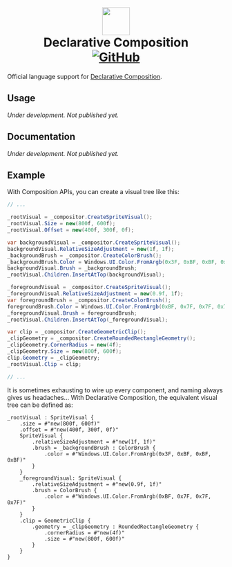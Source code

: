 <h1 align='center'>
  <image src='assets/vsce-icon.png' width='64' />
  <br/>
  Declarative Composition
  <br/>
  <a href="https://github.com/brandonw3612/DeclarativeComposition/blob/main/LICENSE">
    <img alt="GitHub" src="https://img.shields.io/github/license/brandonw3612/DeclarativeComposition?label=License">
  </a>
</h1>

Official language support for [Declarative Composition](https://github.com/brandonw3612/DeclarativeComposition).

## Usage

*Under development. Not published yet.*

## Documentation

*Under development. Not published yet.*

## Example

With Composition APIs, you can create a visual tree like this:

```csharp
// ...

_rootVisual = _compositor.CreateSpriteVisual();
_rootVisual.Size = new(800f, 600f);
_rootVisual.Offset = new(400f, 300f, 0f);

var backgroundVisual = _compositor.CreateSpriteVisual();
backgroundVisual.RelativeSizeAdjustment = new(1f, 1f);
_backgroundBrush = _compositor.CreateColorBrush();
_backgroundBrush.Color = Windows.UI.Color.FromArgb(0x3F, 0xBF, 0xBF, 0xBF);
backgroundVisual.Brush = _backgroundBrush;
_rootVisual.Children.InsertAtTop(backgroundVisual);

_foregroundVisual = _compositor.CreateSpriteVisual();
_foregroundVisual.RelativeSizeAdjustment = new(0.9f, 1f);
var foregroundBrush = _compositor.CreateColorBrush();
foregroundBrush.Color = Windows.UI.Color.FromArgb(0xBF, 0x7F, 0x7F, 0x7F);
_foregroundVisual.Brush = foregroundBrush;
_rootVisual.Children.InsertAtTop(_foregroundVisual);

var clip = _compositor.CreateGeometricClip();
_clipGeometry = _compositor.CreateRoundedRectangleGeometry();
_clipGeometry.CornerRadius = new(4f);
_clipGeometry.Size = new(800f, 600f);
clip.Geometry = _clipGeometry;
_rootVisual.Clip = clip;

// ...
```

It is sometimes exhausting to wire up every component, and naming always gives us headaches... With Declarative Composition, the equivalent visual tree can be defined as:

```
_rootVisual : SpriteVisual {
    .size = #"new(800f, 600f)"
    .offset = #"new(400f, 300f, 0f)"
    SpriteVisual {
        .relativeSizeAdjustment = #"new(1f, 1f)"
        .brush = _backgroundBrush : ColorBrush {
            .color = #"Windows.UI.Color.FromArgb(0x3F, 0xBF, 0xBF, 0xBF)"
        }
    }
    _foregroundVisual: SpriteVisual {
        .relativeSizeAdjustment = #"new(0.9f, 1f)"
        .brush = ColorBrush {
            .color = #"Windows.UI.Color.FromArgb(0xBF, 0x7F, 0x7F, 0x7F)"
        }
    }   
    .clip = GeometricClip {
        .geometry = _clipGeometry : RoundedRectangleGeometry {
            .cornerRadius = #"new(4f)"
            .size = #"new(800f, 600f)"
        }
    }
}
```